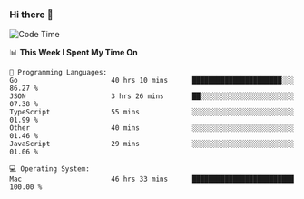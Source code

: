 ### Hi there 👋

<!--
**CrazyCollin/crazycollin** is a ✨ _special_ ✨ repository because its `README.md` (this file) appears on your GitHub profile.

Here are some ideas to get you started:

- 🔭 I’m currently working on ...
- 🌱 I’m currently learning ...
- 👯 I’m looking to collaborate on ...
- 🤔 I’m looking for help with ...
- 💬 Ask me about ...
- 📫 How to reach me: ...
- 😄 Pronouns: ...
- ⚡ Fun fact: ...
-->

<!--START_SECTION:waka-->
![Code Time](http://img.shields.io/badge/Code%20Time-3%2C998%20hrs%2016%20mins-blue)

📊 **This Week I Spent My Time On** 

```text
💬 Programming Languages: 
Go                       40 hrs 10 mins      ██████████████████████░░░   86.27 % 
JSON                     3 hrs 26 mins       ██░░░░░░░░░░░░░░░░░░░░░░░   07.38 % 
TypeScript               55 mins             ░░░░░░░░░░░░░░░░░░░░░░░░░   01.99 % 
Other                    40 mins             ░░░░░░░░░░░░░░░░░░░░░░░░░   01.46 % 
JavaScript               29 mins             ░░░░░░░░░░░░░░░░░░░░░░░░░   01.06 % 

💻 Operating System: 
Mac                      46 hrs 33 mins      █████████████████████████   100.00 % 
```


<!--END_SECTION:waka-->
